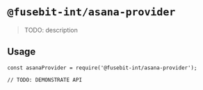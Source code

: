 # `@fusebit-int/asana-provider`

> TODO: description

## Usage

```
const asanaProvider = require('@fusebit-int/asana-provider');

// TODO: DEMONSTRATE API
```
